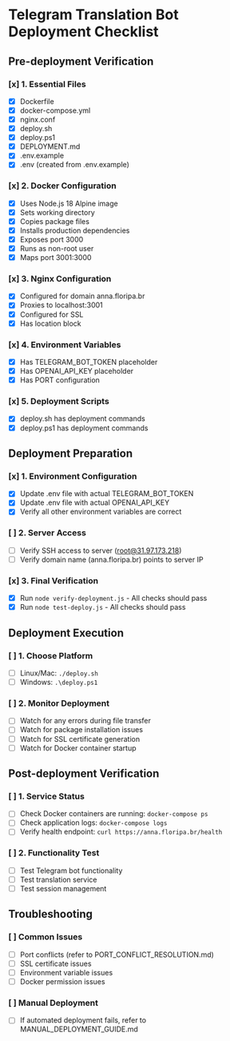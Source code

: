 # Telegram Translation Bot Deployment Checklist

## Pre-deployment Verification

### [x] 1. Essential Files
- [x] Dockerfile
- [x] docker-compose.yml
- [x] nginx.conf
- [x] deploy.sh
- [x] deploy.ps1
- [x] DEPLOYMENT.md
- [x] .env.example
- [x] .env (created from .env.example)

### [x] 2. Docker Configuration
- [x] Uses Node.js 18 Alpine image
- [x] Sets working directory
- [x] Copies package files
- [x] Installs production dependencies
- [x] Exposes port 3000
- [x] Runs as non-root user
- [x] Maps port 3001:3000

### [x] 3. Nginx Configuration
- [x] Configured for domain anna.floripa.br
- [x] Proxies to localhost:3001
- [x] Configured for SSL
- [x] Has location block

### [x] 4. Environment Variables
- [x] Has TELEGRAM_BOT_TOKEN placeholder
- [x] Has OPENAI_API_KEY placeholder
- [x] Has PORT configuration

### [x] 5. Deployment Scripts
- [x] deploy.sh has deployment commands
- [x] deploy.ps1 has deployment commands

## Deployment Preparation

### [x] 1. Environment Configuration
- [x] Update .env file with actual TELEGRAM_BOT_TOKEN
- [x] Update .env file with actual OPENAI_API_KEY
- [x] Verify all other environment variables are correct

### [ ] 2. Server Access
- [ ] Verify SSH access to server (root@31.97.173.218)
- [ ] Verify domain name (anna.floripa.br) points to server IP

### [x] 3. Final Verification
- [x] Run `node verify-deployment.js` - All checks should pass
- [x] Run `node test-deploy.js` - All checks should pass

## Deployment Execution

### [ ] 1. Choose Platform
- [ ] Linux/Mac: `./deploy.sh`
- [ ] Windows: `.\deploy.ps1`

### [ ] 2. Monitor Deployment
- [ ] Watch for any errors during file transfer
- [ ] Watch for package installation issues
- [ ] Watch for SSL certificate generation
- [ ] Watch for Docker container startup

## Post-deployment Verification

### [ ] 1. Service Status
- [ ] Check Docker containers are running: `docker-compose ps`
- [ ] Check application logs: `docker-compose logs`
- [ ] Verify health endpoint: `curl https://anna.floripa.br/health`

### [ ] 2. Functionality Test
- [ ] Test Telegram bot functionality
- [ ] Test translation service
- [ ] Test session management

## Troubleshooting

### [ ] Common Issues
- [ ] Port conflicts (refer to PORT_CONFLICT_RESOLUTION.md)
- [ ] SSL certificate issues
- [ ] Environment variable issues
- [ ] Docker permission issues

### [ ] Manual Deployment
- [ ] If automated deployment fails, refer to MANUAL_DEPLOYMENT_GUIDE.md